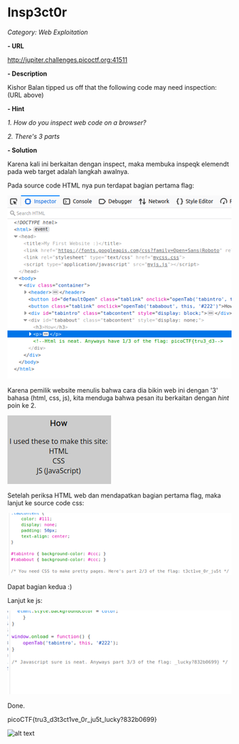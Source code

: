 # Insp3ct0r

*Category: Web Exploitation*

**- URL**

http://jupiter.challenges.picoctf.org:41511

**- Description**

Kishor Balan tipped us off that the following code may need inspection: (URL above)

**- Hint**

*1. How do you inspect web code on a browser?*

*2. There's 3 parts*

**- Solution**

Karena kali ini berkaitan dengan inspect, maka membuka inspeqk elemendt pada web target adalah langkah awalnya.

Pada source code HTML nya pun terdapat bagian pertama flag:

![alt text](https://raw.githubusercontent.com/nuzulh/CTF-WriteUp/main/picoCTF/Insp3ct0r/html.png)

Karena pemilik website menulis bahwa cara dia bikin web ini dengan '3' bahasa (html, css, js), kita menduga bahwa pesan itu berkaitan dengan *hint* poin ke 2.

![alt text](https://raw.githubusercontent.com/nuzulh/CTF-WriteUp/main/picoCTF/Insp3ct0r/how.png)

Setelah periksa HTML web dan mendapatkan bagian pertama flag, maka lanjut ke source code css:

![alt text](https://raw.githubusercontent.com/nuzulh/CTF-WriteUp/main/picoCTF/Insp3ct0r/css.png)

Dapat bagian kedua :)

Lanjut ke js:

![alt text](https://raw.githubusercontent.com/nuzulh/CTF-WriteUp/main/picoCTF/Insp3ct0r/js.png)

Done.

picoCTF{tru3_d3t3ct1ve_0r_ju5t_lucky?832b0699}

![alt text](https://media.giphy.com/media/lgcUUCXgC8mEo/giphy.gif)
